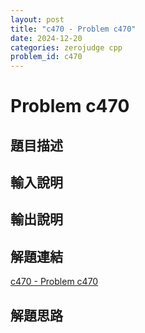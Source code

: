 ```yaml
---
layout: post
title: "c470 - Problem c470"
date: 2024-12-20
categories: zerojudge cpp
problem_id: c470
---
```


# Problem c470

## 題目描述



## 輸入說明



## 輸出說明



## 解題連結

[c470 - Problem c470](https://zerojudge.tw/ShowProblem?problemid=c470)

## 解題思路

